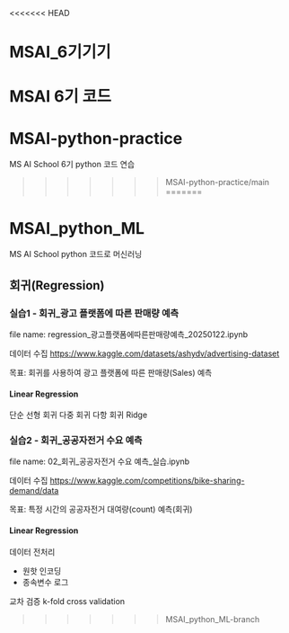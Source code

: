 <<<<<<< HEAD

# MSAI_6기기기
MSAI 6기 코드
=======
# MSAI-python-practice
MS AI School 6기 python 코드 연습
>>>>>>> MSAI-python-practice/main
=======
# MSAI_python_ML
MS AI School python 코드로 머신러닝

## 회귀(Regression)

### 실습1 - 회귀_광고 플랫폼에 따른 판매량 예측

file name:
regression_광고플랫폼에따른판매량예측_20250122.ipynb

데이터 수집
https://www.kaggle.com/datasets/ashydv/advertising-dataset

목표:
회귀를 사용하여 광고 플랫폼에 따른 판매량(Sales) 예측

#### Linear Regression
단순 선형 회귀
다중 회귀
다항 회귀
Ridge

  
  
### 실습2 - 회귀_공공자전거 수요 예측

file name:
02_회귀_공공자전거 수요 예측_실습.ipynb

데이터 수집
https://www.kaggle.com/competitions/bike-sharing-demand/data

목표:
특정 시간의 공공자전거 대여량(count) 예측(회귀)

#### Linear Regression
데이터 전처리
- 원핫 인코딩
- 종속변수 로그

교차 검증
k-fold cross validation
>>>>>>> MSAI_python_ML-branch
